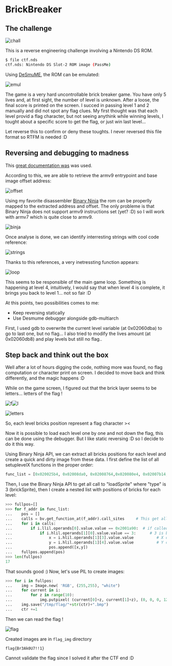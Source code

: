 # BrickBreaker

## The challenge
![chall](./img/chall.png)

This is a reverse engineering challenge involving a Nintendo DS ROM.

```bash
$ file ctf.nds 
ctf.nds: Nintendo DS Slot-2 ROM image (PassMe)
```

Using [DeSmuME](https://github.com/TASEmulators/desmume), the ROM can be emulated:

![emul](./img/emul.png)

The game is a very hard uncontrollable brick breaker game. You have only 5 lives and, at first sight, the number of level is unknown.
After a loose, the final score is printed on the screen. I succed in passing level 1 and 2 manually and did not spot any flag clues.
My first thought was that each level provid a flag character, but not seeing anythink while winning levels, I tought about a specific score to get the flag, or just win last level...

Let reverse this to confirm or deny these toughts. I never reversed this file format so RTFM is needed :D

## Reversing and debugging to madness

This [great documentation was](https://www.chibialiens.com/arm/nds.php) was used.

According to this, we are able to retrieve the armv9 entrypoint and base image offset address:

![offset](./img/offset.png)

Using my favorite disassembler [Binary Ninja](https://binary.ninja/) the rom can be properlly mapped to the extracted address and offset.
The only probleme is that Binary Ninja does not support armv9 instructions set (yet? :D) so I will work with armv7 which is quite close to armv9.

![binja](./img/binja.png)

Once analyse is done, we can identify interresting strings with cool code reference:

![strings](./img/strings.png)

Thanks to this references, a very inetressting function appears:

![loop](./img/loop.png)

This seems to be responsible of the main game loop. Something is happening at level 4, intuitively, I would say that when level 4 is complete, it brings you back to level 1... not so fair :D

At this points, two possibilities comes to me:
 - Keep reversing statically
 - Use Desmume debugger alongside gdb-multiarch
 
 First, I used gdb to overwrite the current level variable (at 0x02060dba) to go to last one, but no flag... I also tried to modify the lives amount (at 0x02060db8) and play levels but still no flag..
 
 ##  Step back and think out the box
 
 Well after a lot of hours digging the code, nothing more was found, no flag computation or character print on screen. I decided to move back and think differently, and the magic happens :D
 
 While on the game screen, I figured out that the brick layer seems to be letters... letters of the flag !
 
 ![f](./img/f.png)![l](./img/l.png)
 
 ![letters](./img/letters.png)
 
 So, each level bricks position represent a flag character ><
 
 Now it is possible to load each level one by one and not down the flag, this can be done using the debugger. But I like static reversing :D so I decide to do it this way.
 
 Using Binary Ninja API, we can extract all bricks positions for each level and create a quick and dirty image from these data.
 I first define the list of all setuplevelX functions in the proper order:
 
 ```python
 func_list = [0x020025b4, 0x02008da0, 0x02008764,0x020080e4, 0x02007b14, 0x020074ac, 0x02006edc,0x020068b4, 0x0200626c, 0x02005c30, 0x0200554c, 0x02004f18, 0x020048fc, 0x02004338, 0x02003d94, 0x020037b4, 0x02003200]
 ```
 
 Then, I use the Binary Ninja API to get all call to "loadSprite" where "type" is 3 (brickSprite), then I create a nested list with positions of bricks for each level:
 
 ```python
 >>> fullpos=[]
 >>> for f_addr in func_list:
 ... 	pos = []
 ... 	calls = bv.get_function_at(f_addr).call_sites     # This get all functions called in the targeted function
 ... 	for i in calls:
 ... 		if i.llil.operands[0].value.value == 0x2001a90:  # if called func address is 0x2001a90 (loadSprite)
 ... 			if i.hlil.operands[1][0].value.value == 3:      # 3 is brickSprite
 ... 				x = i.hlil.operands[1][3].value.value          # X coordinate
 ... 				y = i.hlil.operands[1][4].value.value          # Y coordinate
 ... 				pos.append([x,y])
 ... 	fullpos.append(pos)
 >>> len(fullpos)
 17
 ```
 
 That sounds good :) Now, let's use PIL to create images:
 
 ```python
 >>> for i in fullpos:
 ... 	img = Image.new( 'RGB', (255,255), "white")
 ... 	for current in i:
 ... 		for z in range(10):
 ... 			img.putpixel( (current[0]+z, current[1]+z), (0, 0, 0, 123) )
 ... 	img.save("/tmp/flag/"+str(ctr)+".bmp")
 ... 	ctr +=1
 ```
 
 Then we can read the flag !
 
 ![flag](./img/flag.png)
 
 Created images are in ```flag_img``` directory

 ```
 flag{Br3Ak0U7!!1}
 ```
 Cannot validate the flag since I solved it after the CTF end :D